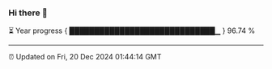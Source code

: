 ### Hi there 👋

⏳ Year progress { █████████████████████████████▁ } 96.74 %

---

⏰ Updated on Fri, 20 Dec 2024 01:44:14 GMT


